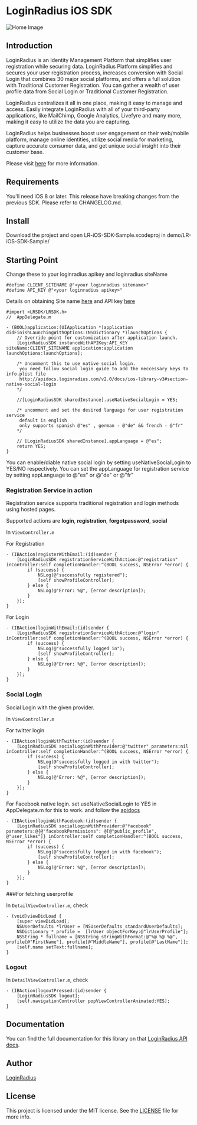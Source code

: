 # LoginRadius iOS SDK
![Home Image](https://d2lvlj7xfpldmj.cloudfront.net/support/github/banner-1544x500.png)

## Introduction ##
LoginRadius is an Identity Management Platform that simplifies user registration while securing data. LoginRadius Platform simplifies and secures your user registration process, increases conversion with Social Login that combines 30 major social platforms, and offers a full solution with Traditional Customer Registration. You can gather a wealth of user profile data from Social Login or Traditional Customer Registration.

LoginRadius centralizes it all in one place, making it easy to manage and access. Easily integrate LoginRadius with all of your third-party applications, like MailChimp, Google Analytics, Livefyre and many more, making it easy to utilize the data you are capturing.

LoginRadius helps businesses boost user engagement on their web/mobile platform, manage online identities, utilize social media for marketing, capture accurate consumer data, and get unique social insight into their customer base.

Please visit [here](http://www.loginradius.com/) for more information.

## Requirements
You'll need iOS 8 or later.
This release have breaking changes from the previous SDK. Please refer to CHANGELOG.md.

## Install

 Download the project and open LR-iOS-SDK-Sample.xcodeproj in demo/LR-iOS-SDK-Sample/

## Starting Point

Change these to your loginradius apikey and loginradius siteName

```
#define CLIENT_SITENAME @"<your loginradius sitename>"
#define API_KEY @"<your loginradius apikey>"
```

Details on obtaining Site name [here](http://support.loginradius.com/hc/en-us/articles/204614109-How-do-I-get-my-LoginRadius-Site-Name-) and API key [here](http://apidocs.loginradius.com/docs/get-api-key-and-secret)


```objc
#import <LRSDK/LRSDK.h>
//  AppDelegate.m

- (BOOL)application:(UIApplication *)application didFinishLaunchingWithOptions:(NSDictionary *)launchOptions {
    // Override point for customization after application launch.
    [LoginRadiusSDK instanceWithAPIKey:API_KEY siteName:CLIENT_SITENAME application:application launchOptions:launchOptions];
    
    /* Uncomment this to use native social login.
     you need follow social login guide to add the neccessary keys to info.plist file
     http://apidocs.loginradius.com/v2.0/docs/ios-library-v3#section-native-social-login
    */
    
    //[LoginRadiusSDK sharedInstance].useNativeSocialLogin = YES;
    
    /* uncomment and set the desired language for user registration service
     default is english
     only supports spanish @"es" , german - @"de" && french - @"fr" 
    */
    
    // [LoginRadiusSDK sharedInstance].appLanguage = @"es";
    return YES;
}

```
You can enable/diable native social login by setting useNativeSocialLogin to YES/NO respectively.
You can set the appLanguage for registration service by setting appLanguage to @"es" or @"de" or @"fr" 

### Registration Service in action
Registration service supports traditional registration and login methods using hosted pages.

Supported actions are __login__, __registration__, __forgotpassword__, __social__

In `ViewController.m`

For Registration

```
- (IBAction)registerWithEmail:(id)sender {
    [LoginRadiusSDK registrationServiceWithAction:@"registration" inController:self completionHandler:^(BOOL success, NSError *error) {
        if (success) {
            NSLog(@"successfully registered");
            [self showProfileController];
        } else {
            NSLog(@"Error: %@", [error description]);
        }
    }];
}

```

For Login

```
- (IBAction)loginWithEmail:(id)sender {
    [LoginRadiusSDK registrationServiceWithAction:@"login" inController:self completionHandler:^(BOOL success, NSError *error) {
        if (success) {
            NSLog(@"successfully logged in");
            [self showProfileController];
        } else {
            NSLog(@"Error: %@", [error description]);
        }
    }];
}
```

### Social Login
Social Login with the given provider.

In `ViewController.m`

For twitter login
```
- (IBAction)loginWithTwitter:(id)sender {
    [LoginRadiusSDK socialLoginWithProvider:@"twitter" parameters:nil inController:self completionHandler:^(BOOL success, NSError *error) {
        if (success) {
            NSLog(@"successfully logged in with twitter");
            [self showProfileController];
        } else {
            NSLog(@"Error: %@", [error description]);
        }
    }];
}

```

For Facebook native login. set useNativeSocialLogin to YES in AppDelegate.m for this to work. and follow the [apidocs](http://apidocs.loginradius.com/docs/ios-library)

```
- (IBAction)loginWithFacebook:(id)sender {
    [LoginRadiusSDK socialLoginWithProvider:@"facebook" parameters:@{@"facebookPermissions": @[@"public_profile", @"user_likes"]} inController:self completionHandler:^(BOOL success, NSError *error) {
        if (success) {
            NSLog(@"successfully logged in with facebook");
            [self showProfileController];
        } else {
            NSLog(@"Error: %@", [error description]);
        }
    }];
}

```

###For fetching userprofile

In `DetailViewController.m`, check

```
- (void)viewDidLoad {
    [super viewDidLoad];
    NSUserDefaults *lrUser = [NSUserDefaults standardUserDefaults];
    NSDictionary * profile =  [lrUser objectForKey:@"lrUserProfile"];
    NSString * fullname = [NSString stringWithFormat:@"%@ %@ %@", profile[@"FirstName"], profile[@"MiddleName"], profile[@"LastName"]];
    [self.name setText:fullname];
}

```

### Logout
In `DetailViewController.m`, check

```
- (IBAction)logoutPressed:(id)sender {
    [LoginRadiusSDK logout];
    [self.navigationController popViewControllerAnimated:YES];
}

```
## Documentation
You can find the full documentation for this library on that [LoginRadius API docs](http://apidocs.loginradius.com/docs/ios-library).

## Author

[LoginRadius](https://www.loginradius.com/)

## License

This project is licensed under the MIT license. See the [LICENSE](LICENSE) file for more info.
